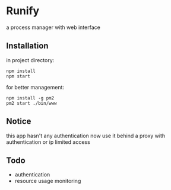 # Runify
a process manager with web interface

## Installation
in project directory:
```
npm install
npm start
```
for better management:
```
npm install -g pm2
pm2 start ./bin/www
```
## Notice
this app hasn't any authentication now
use it behind a proxy with authentication or ip limited access

## Todo
- authentication
- resource usage monitoring